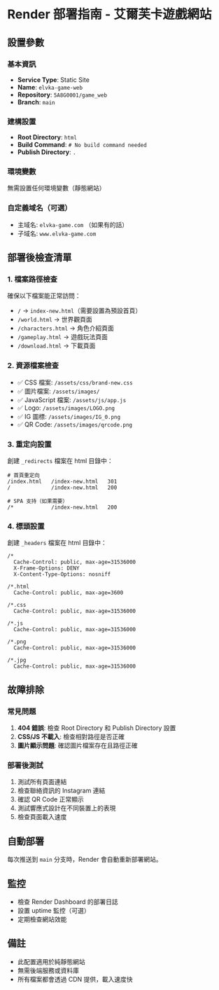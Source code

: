 # Render 部署指南 - 艾爾芙卡遊戲網站

## 設置參數

### 基本資訊
- **Service Type**: Static Site
- **Name**: `elvka-game-web`
- **Repository**: `5A8G0001/game_web`
- **Branch**: `main`

### 建構設置
- **Root Directory**: `html`
- **Build Command**: `# No build command needed`
- **Publish Directory**: `.`

### 環境變數
無需設置任何環境變數（靜態網站）

### 自定義域名（可選）
- 主域名: `elvka-game.com` （如果有的話）
- 子域名: `www.elvka-game.com`

## 部署後檢查清單

### 1. 檔案路徑檢查
確保以下檔案能正常訪問：
- `/` → `index-new.html`（需要設置為預設首頁）
- `/world.html` → 世界觀頁面
- `/characters.html` → 角色介紹頁面
- `/gameplay.html` → 遊戲玩法頁面
- `/download.html` → 下載頁面

### 2. 資源檔案檢查
- ✅ CSS 檔案: `/assets/css/brand-new.css`
- ✅ 圖片檔案: `/assets/images/`
- ✅ JavaScript 檔案: `/assets/js/app.js`
- ✅ Logo: `/assets/images/LOGO.png`
- ✅ IG 圖標: `/assets/images/IG_0.png`
- ✅ QR Code: `/assets/images/qrcode.png`

### 3. 重定向設置
創建 `_redirects` 檔案在 html 目錄中：

```
# 首頁重定向
/index.html   /index-new.html   301
/             /index-new.html   200

# SPA 支持（如果需要）
/*            /index-new.html   200
```

### 4. 標頭設置
創建 `_headers` 檔案在 html 目錄中：

```
/*
  Cache-Control: public, max-age=31536000
  X-Frame-Options: DENY
  X-Content-Type-Options: nosniff

/*.html
  Cache-Control: public, max-age=3600

/*.css
  Cache-Control: public, max-age=31536000

/*.js
  Cache-Control: public, max-age=31536000

/*.png
  Cache-Control: public, max-age=31536000

/*.jpg
  Cache-Control: public, max-age=31536000
```

## 故障排除

### 常見問題

1. **404 錯誤**: 檢查 Root Directory 和 Publish Directory 設置
2. **CSS/JS 不載入**: 檢查相對路徑是否正確
3. **圖片顯示問題**: 確認圖片檔案存在且路徑正確

### 部署後測試

1. 測試所有頁面連結
2. 檢查聯絡資訊的 Instagram 連結
3. 確認 QR Code 正常顯示
4. 測試響應式設計在不同裝置上的表現
5. 檢查頁面載入速度

## 自動部署

每次推送到 `main` 分支時，Render 會自動重新部署網站。

## 監控

- 檢查 Render Dashboard 的部署日誌
- 設置 uptime 監控（可選）
- 定期檢查網站效能

## 備註

- 此配置適用於純靜態網站
- 無需後端服務或資料庫
- 所有檔案都會透過 CDN 提供，載入速度快